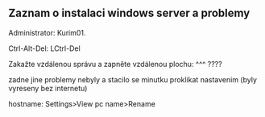 ## Zaznam o instalaci windows server a problemy

Administrator: Kurim01.

Ctrl-Alt-Del: LCtrl-Del

Zakažte vzdálenou správu a zapněte vzdálenou plochu:
        ^^^ ????


zadne jine problemy nebyly a stacilo se minutku proklikat nastavenim (byly vyreseny bez internetu)

hostname: Settings>View pc name>Rename